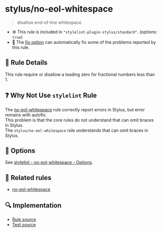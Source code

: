 # stylus/no-eol-whitespace

> disallow end-of-line whitespace.

- :gear: This rule is included in `"stylelint-plugin-stylus/standard"`. (options: `true`)
- :wrench: The [fix option](https://stylelint.io/user-guide/usage/options#fix) can automatically fix some of the problems reported by this rule.

## :book: Rule Details

This rule require or disallow a leading zero for fractional numbers less than 1.

## :question: Why Not Use `stylelint` Rule

The [no-eol-whitespace] rule correctly report errors in Stylus, but error remains with autofix.  
This problem is that the core rules do not understand that can omit braces in Stylus.  
The `stylus/no-eol-whitespace` rule understands that can omit braces in Stylus.

## :wrench: Options

See [stylelint - no-eol-whitespace - Options](https://stylelint.io/user-guide/rules/no-eol-whitespace#options).

## :couple: Related rules

- [no-eol-whitespace]

[no-eol-whitespace]: https://stylelint.io/user-guide/rules/no-eol-whitespace

## :mag: Implementation

- [Rule source](https://github.com/ota-meshi/stylelint-plugin-stylus/blob/master/lib/rules/no-eol-whitespace.js)
- [Test source](https://github.com/ota-meshi/stylelint-plugin-stylus/blob/master/tests/lib/rules/no-eol-whitespace.js)
